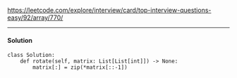 https://leetcode.com/explore/interview/card/top-interview-questions-easy/92/array/770/


---

#### Solution

```
class Solution:
    def rotate(self, matrix: List[List[int]]) -> None:
        matrix[:] = zip(*matrix[::-1])
            
```
